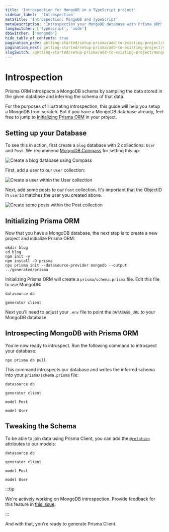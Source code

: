 ```yaml
---
title: 'Introspection for MongoDB in a TypeScript project'
sidebar_label:  'Introspection'
metaTitle: 'Introspection: MongoDB and TypeScript'
metaDescription: 'Introspection your MongoDB database with Prisma ORM'
langSwitcher: ['typescript', 'node']
dbSwitcher: ['mongodb']
hide_table_of_contents: true
pagination_prev: getting-started/setup-prisma/add-to-existing-project/mongodb/connect-your-database-typescript-mongodb
pagination_next: getting-started/setup-prisma/add-to-existing-project/mongodb/install-prisma-client-typescript-mongodb
slugSwitch: /getting-started/setup-prisma/add-to-existing-project/mongodb/introspection-
---
```

 
# Introspection

Prisma ORM introspects a MongoDB schema by sampling the data stored in the given database and inferring the schema of that data.

For the purposes of illustrating introspection, this guide will help you setup a MongoDB from scratch. But if you have a MongoDB database already, feel free to jump to [Initializing Prisma ORM](#initializing-prisma-orm) in your project.

## Setting up your Database

To see this in action, first create a `blog` database with 2 collections: `User` and `Post`. We recommend [MongoDB Compass](https://www.mongodb.com/products/tools/compass) for setting this up:

![Create a blog database using Compass](/img/getting-started/1-create-database.jpg)

First, add a user to our `User` collection:

![Create a user within the User collection](/img/getting-started/2-create-user.jpg)

Next, add some posts to our `Post` collection. It's important that the ObjectID in `userId` matches the user you created above.

![Create some posts within the Post collection](/img/getting-started/3-create-posts.jpg)

## Initializing Prisma ORM

Now that you have a MongoDB database, the next step is to create a new project and initialize Prisma ORM:

```terminal copy
mkdir blog
cd blog
npm init -y
npm install -D prisma
npx prisma init --datasource-provider mongodb --output ../generated/prisma
```

Initializing Prisma ORM will create a `prisma/schema.prisma` file. Edit this file to use MongoDB:

```prisma file=prisma/schema.prisma showLineNumbers
datasource db 

generator client 
```

Next you'll need to adjust your `.env` file to point the `DATABASE_URL` to your MongoDB database

## Introspecting MongoDB with Prisma ORM

You're now ready to introspect. Run the following command to introspect your database:

```terminal copy
npx prisma db pull
```

This command introspects our database and writes the inferred schema into your `prisma/schema.prisma` file:

```prisma file=prisma/schema.prisma showLineNumbers
datasource db 

generator client 

model Post 

model User 
```

## Tweaking the Schema

To be able to join data using Prisma Client, you can add the [`@relation`](/orm/reference/prisma-schema-reference#relation) attributes to our models:

```prisma file=prisma/schema.prisma highlight=14;add|20;add showLineNumbers
datasource db 

generator client 

model Post 

model User 
```

:::tip

We're actively working on MongoDB introspection. Provide feedback for this feature in [this issue](https://github.com/prisma/prisma/issues/8241).

:::

And with that, you're ready to generate Prisma Client.